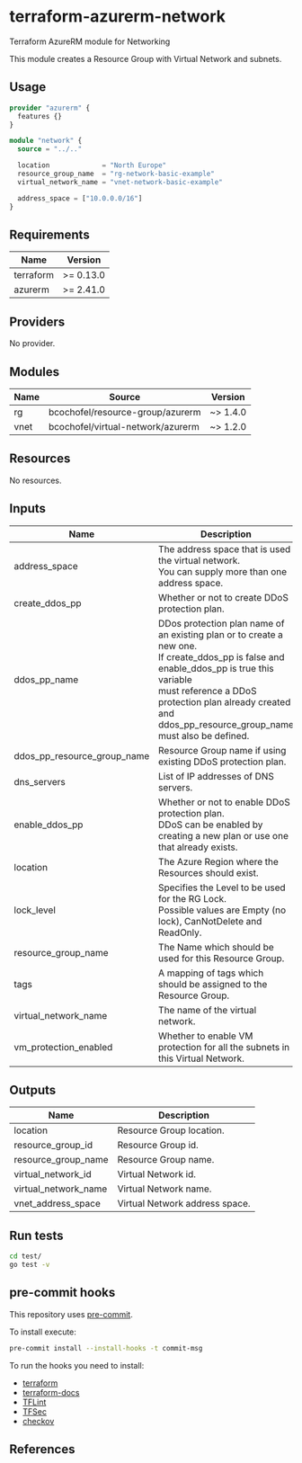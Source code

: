# terraform-azurerm-network

Terraform AzureRM module for Networking

This module creates a Resource Group with Virtual Network and subnets.

## Usage

```hcl:examples/basic/main.tf
provider "azurerm" {
  features {}
}

module "network" {
  source = "../.."

  location             = "North Europe"
  resource_group_name  = "rg-network-basic-example"
  virtual_network_name = "vnet-network-basic-example"

  address_space = ["10.0.0.0/16"]
}

```

<!-- BEGINNING OF PRE-COMMIT-TERRAFORM DOCS HOOK -->

## Requirements

| Name | Version |
|------|---------|
| terraform | >= 0.13.0 |
| azurerm | >= 2.41.0 |

## Providers

No provider.

## Modules

| Name | Source | Version |
|------|--------|---------|
| rg | bcochofel/resource-group/azurerm | ~> 1.4.0 |
| vnet | bcochofel/virtual-network/azurerm | ~> 1.2.0 |

## Resources

No resources.

## Inputs

| Name | Description | Type | Default | Required |
|------|-------------|------|---------|:--------:|
| address\_space | The address space that is used the virtual network.<br>You can supply more than one address space. | `list(string)` | n/a | yes |
| create\_ddos\_pp | Whether or not to create DDoS protection plan. | `bool` | `false` | no |
| ddos\_pp\_name | DDos protection plan name of an existing plan or to create a new one.<br>If create\_ddos\_pp is false and enable\_ddos\_pp is true this variable<br>must reference a DDoS protection plan already created and<br>ddos\_pp\_resource\_group\_name must also be defined. | `string` | `""` | no |
| ddos\_pp\_resource\_group\_name | Resource Group name if using existing DDoS protection plan. | `string` | `""` | no |
| dns\_servers | List of IP addresses of DNS servers. | `list(string)` | `[]` | no |
| enable\_ddos\_pp | Whether or not to enable DDoS protection plan.<br>DDoS can be enabled by creating a new plan or use one that already exists. | `bool` | `false` | no |
| location | The Azure Region where the Resources should exist. | `string` | n/a | yes |
| lock\_level | Specifies the Level to be used for the RG Lock.<br>Possible values are Empty (no lock), CanNotDelete and ReadOnly. | `string` | `""` | no |
| resource\_group\_name | The Name which should be used for this Resource Group. | `string` | n/a | yes |
| tags | A mapping of tags which should be assigned to the Resource Group. | `map(string)` | `{}` | no |
| virtual\_network\_name | The name of the virtual network. | `string` | n/a | yes |
| vm\_protection\_enabled | Whether to enable VM protection for all the subnets in this Virtual Network. | `bool` | `false` | no |

## Outputs

| Name | Description |
|------|-------------|
| location | Resource Group location. |
| resource\_group\_id | Resource Group id. |
| resource\_group\_name | Resource Group name. |
| virtual\_network\_id | Virtual Network id. |
| virtual\_network\_name | Virtual Network name. |
| vnet\_address\_space | Virtual Network address space. |
<!-- END OF PRE-COMMIT-TERRAFORM DOCS HOOK -->

## Run tests

```bash
cd test/
go test -v
```

## pre-commit hooks

This repository uses [pre-commit](https://pre-commit.com/).

To install execute:

```bash
pre-commit install --install-hooks -t commit-msg
```

To run the hooks you need to install:

* [terraform](https://github.com/hashicorp/terraform)
* [terraform-docs](https://github.com/terraform-docs/terraform-docs)
* [TFLint](https://github.com/terraform-linters/tflint)
* [TFSec](https://github.com/tfsec/tfsec)
* [checkov](https://github.com/bridgecrewio/checkov)

## References
